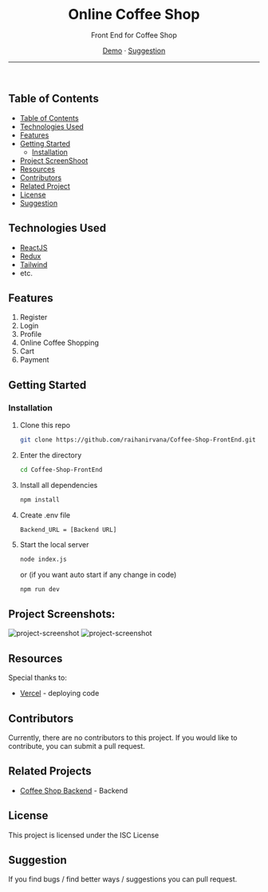<div align='center' style="text-align: center;">

<h1 style="border:0;margin:1rem">Online Coffee Shop</h1>

Front End for Coffee Shop

[Demo](https://coffee-shop-front-end.vercel.app) · [Suggestion](mailto:raihanirvana13@gmail.com)

<hr>
<br>

</div>

## Table of Contents

- [Table of Contents](#table-of-contents)
- [Technologies Used](#technologies-used)
- [Features](#features)
- [Getting Started](#getting-started)
  - [Installation](#installation)
- [Project ScreenShoot](#project-screenshots)
- [Resources](#resources)
- [Contributors](#contributors)
- [Related Project](#related-project)
- [License](#license)
- [Suggestion](#suggestion)

## Technologies Used

- [ReactJS](https://legacy.reactjs.org/docs/getting-started.html)
- [Redux](https://redux-toolkit.js.org)
- [Tailwind](https://tailwindcss.com/)
- etc.

## Features

1. Register
2. Login
3. Profile
4. Online Coffee Shopping
5. Cart
6. Payment

## Getting Started

### Installation

1. Clone this repo

   ```bash
   git clone https://github.com/raihanirvana/Coffee-Shop-FrontEnd.git
   ```

2. Enter the directory

   ```bash
   cd Coffee-Shop-FrontEnd
   ```

3. Install all dependencies

   ```bash
   npm install
   ```

4. Create .env file

   ```env
   Backend_URL = [Backend URL]
   ```

5. Start the local server

   ```bash
   node index.js
   ```

   or (if you want auto start if any change in code)

   ```bash
   npm run dev
   ```

## Project Screenshots:

<img src="https://user-images.githubusercontent.com/83262495/245555983-79c43375-cb8c-4d96-b1e7-4c136f20878e.jpeg" alt="project-screenshot">

<img src="https://user-images.githubusercontent.com/83262495/245556120-32fb19b3-5b1e-4f90-8a79-3d1c3b9139f1.jpeg" alt="project-screenshot">

## Resources

Special thanks to:

- [Vercel](https://vercel.com) - deploying code

## Contributors

Currently, there are no contributors to this project. If you would like to contribute, you can submit a pull request.

## Related Projects

- [Coffee Shop Backend](https://github.com/raihanirvana/backend-week5) - Backend

## License

This project is licensed under the ISC License

## Suggestion

If you find bugs / find better ways / suggestions you can pull request.
